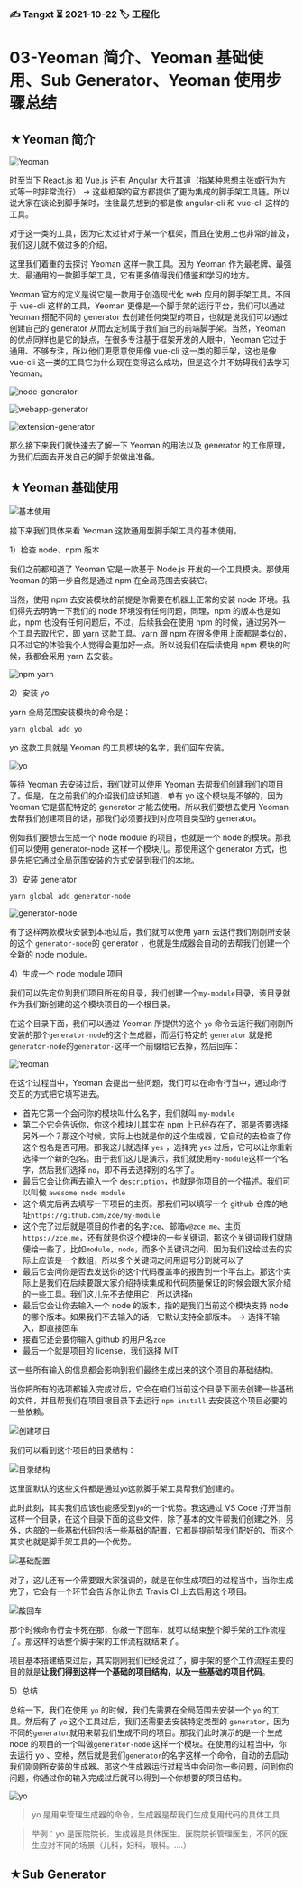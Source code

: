 ### ✍️ Tangxt ⏳ 2021-10-22 🏷️ 工程化

# 03-Yeoman 简介、Yeoman 基础使用、Sub Generator、Yeoman 使用步骤总结

## ★Yeoman 简介

![Yeoman](assets/img/2021-10-23-13-56-03.png)

时至当下 React.js 和 Vue.js 还有 Angular 大行其道（指某种思想主张或行为方式等一时非常流行） -> 这些框架的官方都提供了更为集成的脚手架工具链。所以说大家在谈论到脚手架时，往往最先想到的都是像 angular-cli 和 vue-cli 这样的工具。

对于这一类的工具，因为它太过针对于某一个框架，而且在使用上也非常的普及，我们这儿就不做过多的介绍。

这里我们着重的去探讨 Yeoman 这样一款工具。因为 Yeoman 作为最老牌、最强大、最通用的一款脚手架工具，它有更多值得我们借鉴和学习的地方。

Yeoman 官方的定义是说它是一款用于创造现代化 web 应用的脚手架工具。不同于 vue-cli 这样的工具，Yeoman 更像是一个脚手架的运行平台，我们可以通过 Yeoman 搭配不同的 generator 去创建任何类型的项目，也就是说我们可以通过创建自己的 generator 从而去定制属于我们自己的前端脚手架。当然，Yeoman 的优点同样也是它的缺点，在很多专注基于框架开发的人眼中，Yeoman 它过于通用、不够专注，所以他们更愿意使用像 vue-cli 这一类的脚手架，这也是像 vue-cli 这一类的工具它为什么现在变得这么成功，但是这个并不妨碍我们去学习 Yeoman。

![node-generator](assets/img/2021-10-23-13-59-14.png)

![webapp-generator](assets/img/2021-10-23-13-59-34.png)

![extension-generator](assets/img/2021-10-23-13-59-54.png)

那么接下来我们就快速去了解一下 Yeoman 的用法以及 generator 的工作原理，为我们后面去开发自己的脚手架做出准备。

## ★Yeoman 基础使用

![基本使用](assets/img/2021-10-23-14-02-00.png)

接下来我们具体来看 Yeoman 这款通用型脚手架工具的基本使用。

1）检查 node、npm 版本

我们之前都知道了 Yeoman 它是一款基于 Node.js 开发的一个工具模块。那使用 Yeoman 的第一步自然是通过 npm 在全局范围去安装它。

当然，使用 npm 去安装模块的前提是你需要在机器上正常的安装 node 环境。我们得先去明确一下我们的 node 环境没有任何问题，同理，npm 的版本也是如此，npm 也没有任何问题后，不过，后续我会在使用 npm 的时候，通过另外一个工具去取代它，即 yarn 这款工具。yarn 跟 npm 在很多使用上面都是类似的，只不过它的体验我个人觉得会更加好一点。所以说我们在后续使用 npm 模块的时候，我都会采用 yarn 去安装。

![npm yarn](assets/img/2021-10-23-15-15-32.png)

2）安装 yo

yarn 全局范围安装模块的命令是：

``` bash
yarn global add yo
```

yo 这款工具就是 Yeoman 的工具模块的名字，我们回车安装。

![yo](assets/img/2021-10-23-15-22-57.png)

等待 Yeoman 去安装过后，我们就可以使用 Yeoman 去帮我们创建我们的项目了。但是，在之前我们的介绍我们应该知道，单有 yo 这个模块是不够的，因为 Yeoman 它是搭配特定的 generator 才能去使用。所以我们要想去使用 Yeoman 去帮我们创建项目的话，那我们必须要找到对应项目类型的 generator。

例如我们要想去生成一个 node module 的项目，也就是一个 node 的模块。那我们可以使用 generator-node 这样一个模块儿。那使用这个 generator 方式，也是先把它通过全局范围安装的方式安装到我们的本地。

3）安装 generator

``` bash
yarn global add generator-node
```

![generator-node](assets/img/2021-10-23-15-26-21.png)

有了这样两款模块安装到本地过后，我们就可以使用 yarn 去运行我们刚刚所安装的这个 `generator-node`的 generator ，也就是生成器会自动的去帮我们创建一个全新的 node module。

4）生成一个 node module 项目

我们可以先定位到我们项目所在的目录，我们创建一个`my-module`目录，该目录就作为我们新创建的这个模块项目的一个根目录。

在这个目录下面，我们可以通过 Yeoman 所提供的这个 `yo` 命令去运行我们刚刚所安装的那个`generator-node`的这个生成器，而运行特定的 `generator` 就是把`generator-node`的`generator-`这样一个前缀给它去掉，然后回车：

![Yeoman](assets/img/2021-10-23-15-56-36.png)

在这个过程当中，Yeoman 会提出一些问题，我们可以在命令行当中，通过命行交互的方式把它填写进去。

- 首先它第一个会问你的模块叫什么名字，我们就叫 `my-module` 
- 第二个它会告诉你，你这个模块儿其实在 npm 上已经存在了，那是否要选择另外一个？那这个时候，实际上也就是你的这个生成器，它自动的去检查了你这个包名是否可用。那我这儿就选择 `yes` ，选择完 `yes` 过后，它可以让你重新选择一个新的包名。由于我们这儿是演示，我们就使用`my-module`这样一个名字，然后我们选择 `no`，即不再去选择别的名字了。
- 最后它会让你再去输入一个 `description`，也就是你项目的一个描述。我们可以叫做 `awesome node module`
- 这个填完后再去填写一下项目的主页。那我们可以填写一个 github 仓库的地址`https://github.com/zce/my-module`
- 这个完了过后就是项目的作者的名字`zce`、邮箱`w@zce.me`、主页`https://zce.me`，还有就是你这个模块的一些关键词，那这个关键词我们就随便给一些了，比如`module, node`，而多个关键词之间，因为我们这给过去的实际上应该是一个数组，所以多个关键词之间用逗号分割就可以了
- 最后它会问你是否去发送你的这个代码覆盖率的报告到一个平台上。那这个实际上是我们在后续要跟大家介绍持续集成和代码质量保证的时候会跟大家介绍的一些工具。我们这儿先不去使用它，所以选择`n`
- 最后它会让你去输入一个 node 的版本，指的是我们当前这个模块支持 node 的哪个版本。如果我们不去输入的话，它默认支持全部版本。 -> 选择不输入，即直接回车
- 接着它还会要你输入 github 的用户名`zce`
- 最后一个就是项目的 license，我们选择 MIT

这一些所有输入的信息都会影响到我们最终生成出来的这个项目的基础结构。

当你把所有的选项都输入完成过后，它会在咱们当前这个目录下面去创建一些基础的文件，并且帮我们在项目根目录下去运行 `npm install` 去安装这个项目必要的一些依赖。

![创建项目](assets/img/2021-10-23-16-22-20.png)

我们可以看到这个项目的目录结构：

![目录结构](assets/img/2021-10-23-16-24-16.png)

这里面默认的这些文件都是通过`yo`这款脚手架工具帮我们创建的。

此时此刻，其实我们应该也能感受到`yo`的一个优势。我这通过 VS Code 打开当前这样一个目录，在这个目录下面的这些文件，除了基本的文件帮我们创建之外，另外，内部的一些基础代码包括一些基础的配置，它都是提前帮我们配好的，而这个其实也就是脚手架工具的一个优势。

![基础配置](assets/img/2021-10-23-16-29-19.png)

对了，这儿还有一个需要跟大家强调的，就是在你生成项目的过程当中，当你生成完了，它会有一个环节会告诉你让你去 Travis CI 上去启用这个项目。

![敲回车](assets/img/2021-10-23-16-32-31.png)

那个时候命令行会卡死在那，你敲一下回车，就可以结束整个脚手架的工作流程了。那这样的话整个脚手架的工作流程就结束了。

项目基本搭建结束过后，其实刚刚我们已经说过了，脚手架的整个工作流程主要的目的就是**让我们得到这样一个基础的项目结构，以及一些基础的项目代码**。

5）总结

总结一下，我们在使用 `yo` 的时候，我们先需要在全局范围去安装一个 `yo` 的工具。然后有了 `yo` 这个工具过后，我们还需要去安装特定类型的 `generator`，因为不同的`generator`就用来帮我们生成不同的项目。那我们此时演示的是一个生成 node 的项目的一个叫做`generator-node` 这样一个模块。在使用的过程当中，你去运行 yo 、空格，然后就是我们`generator`的名字这样一个命令，自动的去启动我们刚刚所安装的生成器。那这个生成器运行过程当中会问你一些问题，问到你的问题，你通过你的输入完成过后就可以得到一个你想要的项目结构。

![yo](assets/img/2021-10-23-16-38-01.png)

> yo 是用来管理生成器的命令，生成器是帮我们生成复用代码的具体工具

> 举例：yo 是医院院长，生成器是具体医生。医院院长管理医生，不同的医生应对不同的场景（儿科，妇科，眼科。....）

## ★Sub Generator

